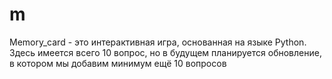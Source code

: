 # m
Memory_card - это интерактивная игра, основанная на языке Python. Здесь имеется всего 10 вопрос, но в будущем планируется обновление, в котором мы добавим минимум ещё 10 вопросов
